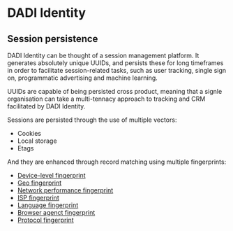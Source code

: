 # DADI Identity

## Session persistence

DADI Identity can be thought of a session management platform. It generates absolutely unique UUIDs, and persists these for long timeframes in order to facilitate session-related tasks, such as user tracking, single sign on, programmatic advertising and machine learning.

UUIDs are capable of being persisted cross product, meaning that a signle organisation can take a multi-tennacy approach to tracking and CRM facilitated by DADI Identity.

Sessions are persisted through the use of multiple vectors:

* Cookies
* Local storage
* Etags

And they are enhanced through record matching using multiple fingerprints:

* [Device-level fingerprint](https://github.com/dadi/identity/blob/docs/docs/deviceFingerprint.md)
* [Geo fingerprint](https://github.com/dadi/identity/blob/docs/docs/geoFingerprint.md)
* [Network performance fingerprint](https://github.com/dadi/identity/blob/docs/docs/networkFingerprint.md)
* [ISP fingerprint](github.com/dadi/identity/blob/docs/docs/ispFingerprint.md)
* [Language fingerprint](https://github.com/dadi/identity/blob/docs/docs/languageFingerprint.md)
* [Browser agenct fingerprint](https://github.com/dadi/identity/blob/docs/docs/browserAgentFingerprint.md)
* [Protocol fingerprint](https://github.com/dadi/identity/blob/docs/docs/ipMatching.md)
